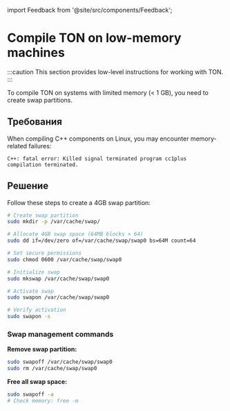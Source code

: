 import Feedback from '@site/src/components/Feedback';

# Compile TON on low-memory machines

:::caution
This section provides low-level instructions for working with TON.
:::

To compile TON on systems with limited memory (< 1 GB), you need to create swap partitions.

## Требования

When compiling C++ components on Linux, you may encounter memory-related failures:

```
C++: fatal error: Killed signal terminated program cc1plus
compilation terminated.
```

## Решение

Follow these steps to create a 4GB swap partition:

```bash
# Create swap partition
sudo mkdir -p /var/cache/swap/

# Allocate 4GB swap space (64MB blocks × 64)
sudo dd if=/dev/zero of=/var/cache/swap/swap0 bs=64M count=64

# Set secure permissions
sudo chmod 0600 /var/cache/swap/swap0

# Initialize swap
sudo mkswap /var/cache/swap/swap0

# Activate swap
sudo swapon /var/cache/swap/swap0

# Verify activation
sudo swapon -s
```

### Swap management commands

**Remove swap partition:**

```bash
sudo swapoff /var/cache/swap/swap0
sudo rm /var/cache/swap/swap0
```

**Free all swap space:**

```bash
sudo swapoff -a
# Check memory: free -m
```

<Feedback />

